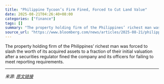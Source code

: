 ```yaml
---
title: "Philippine Tycoon’s Firm Fined, Forced to Cut Land Value"
date: 2025-08-21T04:26:40+08:00
categories: ["finance"]
tags: []
summary: "The property holding firm of the Philippines’ richest man was forced to slash the worth of its acquired assets to a fraction of their initial valuation after a securities regulator fined the company a"
source_url: "https://www.bloomberg.com/news/articles/2025-08-21/philippine-corporate-regulator-penalizes-richest-tycoon-s-firm"
---
```


The property holding firm of the Philippines’ richest man was forced to slash the worth of its acquired assets to a fraction of their initial valuation after a securities regulator fined the company and its officers for failing to meet reporting requirements.

---

*来源: [原文链接](https://www.bloomberg.com/news/articles/2025-08-21/philippine-corporate-regulator-penalizes-richest-tycoon-s-firm)*
